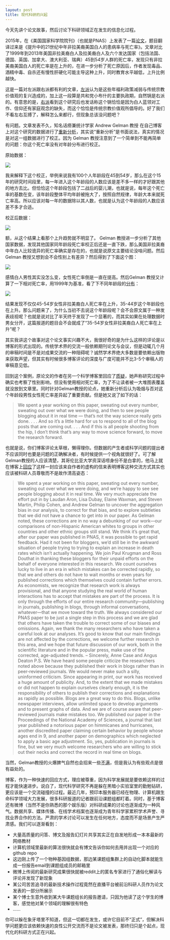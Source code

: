 ```yaml
---
layout: post
title: 现代科研的兴起
---
```


今天先讲个论文故事，然后讨论下科研领域正在发生的信息化过程。

2015年，在《美国国家科学院院刊》（也就是PNAS）上发表了一篇[论文](http://www.pnas.org/content/112/49/15078.full.pdf)，题目翻译过来是《提升中的21世纪中年非拉美裔美国白人的患病率与死亡率》。文章对比了1999年到2013年美国非拉美裔白人及拉美裔白人及六个发达国家（包括法国、德国、英国、加拿大、澳大利亚、瑞典）45到54岁人群的死亡率，发现只有非拉美裔美国白人的死亡率是在上升的，在进一步分析了死亡原因后，作者发现毒品、酒精中毒、自杀还有慢性肝硬化可能主导这种上升，同时教育水平越低，上升比例越快。

这是一篇对左派跟右派都有利的文章，[左派](https://www.nytimes.com/2015/11/09/opinion/despair-american-style.html)认为是这些年福利政策减弱与传统宗教价值观的复兴造成的，加上这一段算是共和党小布什的主要执政期，自然锅是右派的。有意思的是，[右派](https://www.nytimes.com/2015/11/08/opinion/sunday/the-dying-of-the-whites.html)看到这个研究后也发话称这个锅恰恰是因为白人蓝领对工作、信仰还有家庭观念的缺失，而这个恰恰是传统宗教价值观所倡导的。好了我们不看左右互搏了，解释怎么来都行，但现象总该没问题吧？

有问题。文章发表不久，知名话痨兼统计学家 Andrew Gelman 教授 在自己博客上对这个研究的数据进行了[重新分析](http://andrewgelman.com/2015/11/06/correcting-rising-morbidity-and-mortality-in-midlife-among-white-non-hispanic-americans-in-the-21st-century-to-account-for-bias-in/)，其实说“重新分析”是书面说法，真实的情况是对这一组数据进行了校正。因为 Gelman 教授注意到了一个简单到不能再简单的问题：你这个死亡率没有对年龄分布进行校正。

原始数据：

![](http://yufree.github.io/blogcn/figure/usnwm1.png)

我来解释下这个校正，举例来说我有100个人年龄段在45到54岁，那么在这个15年的研究时间段里，每一年进入这个年龄段的人数应该是差不多一样的才好跟其他的地方去比。但恰恰这个年龄段包括了二战后的婴儿潮，也就是说，每年这个死亡率的基数在变，该年龄段整体平均年龄被拖大了，按照自然规律，年龄大本来就死亡率高。所以应该对每一年的数据除以其人数，也就是认为这个年龄段的人数应该差不多才合适。

校正后数据：

![](http://yufree.github.io/blogcn/figure/usnwm2.png)

额，从这个结果上看那个上升趋势就不明显了。 Gelman 教授进一步分析了其他国家数据，发现其他国家同年龄段死亡率校正后还是一直下跌，那么美国非拉美裔中年白人比较诡异的死亡率确实是存在的，也就是说原文主要结论没啥问题。然后Gelman 教授又想到会不会性别上有差异？然后得到了下面这个图：

![](http://yufree.github.io/blogcn/figure/usnwm3.png)

感情白人男性其实没怎么变，女性死亡率倒是一直在提高。然后Gelman 教授又计算了一下相对死亡率，用1999年为基准，看了下不同年龄段的[分布](http://www.slate.com/blogs/bad_astronomy/2017/01/20/if_you_need_to_find_some_strength_saturn_s_moon_daphnis_may_help.html)：

![](http://yufree.github.io/blogcn/figure/usnwm4.png)

结果发现不仅仅45-54岁女性非拉美裔白人死亡率在上升，35-44岁这个年龄段也在上升。那么问题来了，为什么当初不去说这个年龄段呢？会不会原文属于一种发表歧视呢？也就是说对比了半天终于发现了一个显著的，而其实如果在处理数据时男女分开，这篇报道的题目会不会就成了“35-54岁女性非拉美裔白人死亡率在上升”呢？

其实我讲这个故事对这个论文事实兴趣不大，我很好奇的是为什么这样的评论是以博客的形式出现的。传统学术界的交流一般依赖期刊论文与会议，但是动辄几个月的审稿时间是不是对成果交流的一种阻碍呢？诚然学术界绝大多数是要依赖出版物来获取声望，但其实有时候很多博客评论的深度与广度可能并不比3-5个审稿人的审稿意见低。

回到这个案例，原论文的作者在另一个科学博客里回应了[质疑](http://nymag.com/scienceofus/2015/11/gender-controversy-over-white-mortality.html)，她声称研究过程中确实也考察了性别影响，但没有使用相对死亡率，为了不让读者被一大堆图表覆盖就没放到文章里。同时针对Gelman教授的论点，她重新分析后认为吸烟与否对这个年龄段男性女性死亡率差异起了重要贡献。但是她又说了如下的话：

> We spent a year working on this paper, sweating out every number, sweating out over what we were doing, and then to see people blogging about it in real time — that’s not the way science really gets done. . . . And so it’s a little hard for us to respond to all of the blog posts that are coming out. . . . And if this is all people shooting from the hip, I don’t think that’s any way to move science forward, to move the research forward.

也就是说，你们博客评论太草根，懒得理你。但数据的产生者或科学问题的提出者不应该同时也要是问题的正确解决者，有时候提供一个视角就很好了。可了解Gelman教授的人应该清楚，其哥伦比亚大学资深话唠身份不是白拿的，他马上就在博客上[回应](http://andrewgelman.com/2015/11/15/why-is-it-so-hard-for-them-to-acknowledge-a-correction/)了这样一封应该来自作者的虚构的信来表明博客这种交流方式其实也应该被科研人员尊敬而不是故作清高姿态：

> We spent a year working on this paper, sweating out every number, sweating out over what we were doing, and we’re happy to see see people blogging about it in real time.
We very much appreciate the effort put in by Laudan Aron, Lisa Dubay, Elaine Waxman, and Steven Martin, Philip Cohen, and Andrew Gelman to uncover the aggregation bias in our analysis, to correct for that bias, and to explore subtleties that we did not have a chance to get into in our paper. As Gelman noted, these corrections are in no way a debunking of our work—our comparisons of non-Hispanic American whites to groups in other countries and other ethnic groups still stand.
We think it’s great that, after our paper was published in PNAS, it was possible to get rapid feedback. Had it not been for bloggers, we’d still be in the awkward situation of people trying to trying to explain an increase in death rates which isn’t actually happening. We join Paul Krugman and Ross Douthat in thanking these bloggers for their unpaid efforts on the behalf of everyone interested in this research. We count ourselves lucky to live in an era in which mistakes can be corrected rapidly, so that we and others do not have to wait months or even years for published corrections which themselves could contain further errors.
As economists, we recognize that research work is always provisional, and that anyone studying the real world of human interactions has to accept that mistakes are part of the process. It is only through the efforts of our entire research community—publishing in journals, publishing in blogs, through informal conversations, whatever—that we move toward the truth. We always considered our PNAS paper to be just a single step in this process and we are glad that others have taken the trouble to correct some of our biases and omissions.
Again, we thank the many researchers who have taken a careful look at our analyses. It’s good to know that our main findings are not affected by the corrections, we welcome further research in this area, and we hope that future discussion of our work, both in the scientific literature and in the popular press, make use of the corrected, age-adjusted trends.
– Sincerely, Anne Case and Angus Deaton
P.S. We have heard some people criticize the researchers noted above because they published their work in blogs rather than in peer-reviewed journals. We would never make such a silly, uninformed criticism. Since appearing in print, our work has received a huge amount of publicity. And, to the extent that we made mistakes or did not happen to explain ourselves clearly enough, it is the responsibility of others to publish their corrections and explanations as rapidly as possible. Blogs are a great way to do this. Blogs, unlike newspaper interviews, allow unlimited space to develop arguments and to present graphs of data. And we are of course aware that peer-reviewed journals make mistakes too. We published our paper in the Proceedings of the National Academy of Sciences, a journal that last year published a notorious paper on himmicanes and hurricanes, another discredited paper claiming certain behavior by people whose ages end in 9, and another paper on demographics which neglected to apply a basic age adjustment. So, yes, publication in journals is fine, but we very much welcome researchers who are willing to stick out their necks and correct the record in real time on blogs.

当然，Gelman教授的火爆脾气自然也会招来一些[不满](http://noahpinionblog.blogspot.ca/2015/11/gelman-vs-case-deaton-academics-vs.html)，但是我认为有些观点是很有益处的。

博客，作为一种快速的回应方式，理应被尊重，因为科学发展就是要依赖这样的过程才能快速进步。说白了，现代科学研究不再是躲在黑暗小实验室里的勤勉钻研，更应该是一个交流碰撞的过程。最近几年，预印本服务器已经在物理、计算机跟生命科学领域大力发展，很多科研报道的记者跟前沿课题组都盯着。同时，基于博客还有微博（当然不是你熟悉的那个娱乐版）对科研成果的讨论也逐渐成为一种风气。数据共享、媒体传播、在线学术档案也逐渐成为青年科学家累积学术声誉、寻找业界合作的方法。严肃的学术讨论可以发生在任何地方，态度而不是场景产生严肃感。我们可以逐渐看到：

- 大量高质量的问答、博文及报告幻灯片共享其实正在自发地形成一本本最新的网络教材
- 计算机领域里最新的算法很快就会有博文告诉你如何去用并出现一个对应的github repo
- 这边刚上传了一个物种基因组数据，那边某课题组集群上的自动化脚本就能生成一份报告email到课题组成员的邮箱里
- 微博上传阅的最新研究成果很快就被reddit上的匿名专家进行了通俗化解读与评论并发现了新现象
- 某公司苦苦追寻的最新技术操作过程竟然在直播平台被前沿科研人员作为论文发表的一部分所展示
- 某个博士生意外收到某大牛课题组长的报告邀请，只因为他读了这个学生的博客，感觉他对某个领域的理解很有特色
- ……

你可以躲在象牙塔里不知道，但这一切都在发生，或许它目前不“正式”，但解决科学问题更应该依赖快速的良性公开交流而不是论文被发表，那终归只是个起点，现代化的科研方式正在兴起。
